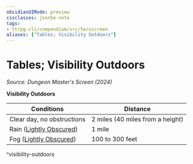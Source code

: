 ```yaml
---
obsidianUIMode: preview
cssclasses: json5e-note
tags:
- ttrpg-cli/compendium/src/5e/xscreen
aliases: ["Tables; Visibility Outdoors"]
---
```

# Tables; Visibility Outdoors
*Source: Dungeon Master's Screen (2024)* 

**Visibility Outdoors**

| Conditions | Distance |
|------------|----------|
| Clear day, no obstructions | 2 miles (40 miles from a height) |
| Rain ([Lightly Obscured](Mechanics/rules/variant-rules/lightly-obscured-xphb.md)) | 1 mile |
| Fog ([Lightly Obscured](Mechanics/rules/variant-rules/lightly-obscured-xphb.md)) | 100 to 300 feet |
^visibility-outdoors